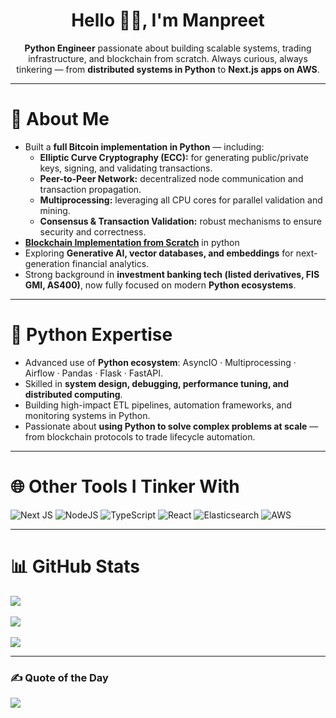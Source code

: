 <h1 align="center"> Hello 👋🏻, I'm Manpreet </br></h1>

<p align="center">
  <b>Python Engineer</b> passionate about building scalable systems, trading infrastructure, and blockchain from scratch.  
  Always curious, always tinkering — from <b>distributed systems in Python</b> to <b>Next.js apps on AWS</b>.  
</p>

---

# 💫 About Me  
- Built a **full Bitcoin implementation in Python** — including:  
  - **Elliptic Curve Cryptography (ECC):** for generating public/private keys, signing, and validating transactions.  
  - **Peer-to-Peer Network:** decentralized node communication and transaction propagation.  
  - **Multiprocessing:** leveraging all CPU cores for parallel validation and mining.  
  - **Consensus & Transaction Validation:** robust mechanisms to ensure security and correctness.  
- [**Blockchain Implementation from Scratch**](https://github.com/anni1236012/Blockchain-Implementation-in-Python-from-Scratch) in python
- Exploring **Generative AI, vector databases, and embeddings** for next-generation financial analytics.  
- Strong background in **investment banking tech (listed derivatives, FIS GMI, AS400)**, now fully focused on modern **Python ecosystems**.  

---

# 🐍 Python Expertise  
- Advanced use of **Python ecosystem**: AsyncIO · Multiprocessing · Airflow · Pandas · Flask · FastAPI.  
- Skilled in **system design, debugging, performance tuning, and distributed computing**.  
- Building high-impact ETL pipelines, automation frameworks, and monitoring systems in Python.  
- Passionate about **using Python to solve complex problems at scale** — from blockchain protocols to trade lifecycle automation.  

---

# 🌐 Other Tools I Tinker With  
![Next JS](https://img.shields.io/badge/Next-black?style=for-the-badge&logo=next.js&logoColor=white) ![NodeJS](https://img.shields.io/badge/node.js-6DA55F?style=for-the-badge&logo=node.js&logoColor=white) ![TypeScript](https://img.shields.io/badge/typescript-%23007ACC.svg?style=for-the-badge&logo=typescript&logoColor=white) ![React](https://img.shields.io/badge/react-%2320232a.svg?style=for-the-badge&logo=react&logoColor=%2361DAFB) ![Elasticsearch](https://img.shields.io/badge/ElasticSearch-005571?style=for-the-badge&logo=elasticsearch) ![AWS](https://img.shields.io/badge/AWS-%23FF9900.svg?style=for-the-badge&logo=amazon-aws&logoColor=white)  

---

# 📊 GitHub Stats  
![](https://github-readme-stats.vercel.app/api?username=anni1236012&theme=dark&hide_border=false&include_all_commits=false&count_private=false)<br/>  
![](https://github-readme-streak-stats.herokuapp.com/?user=anni1236012&theme=dark&hide_border=false)<br/>  
![](https://github-readme-stats.vercel.app/api/top-langs/?username=anni1236012&theme=dark&hide_border=false&include_all_commits=false&count_private=false&layout=compact)  

---

### ✍️ Quote of the Day  
![](https://quotes-github-readme.vercel.app/api?type=horizontal&theme=radical)
